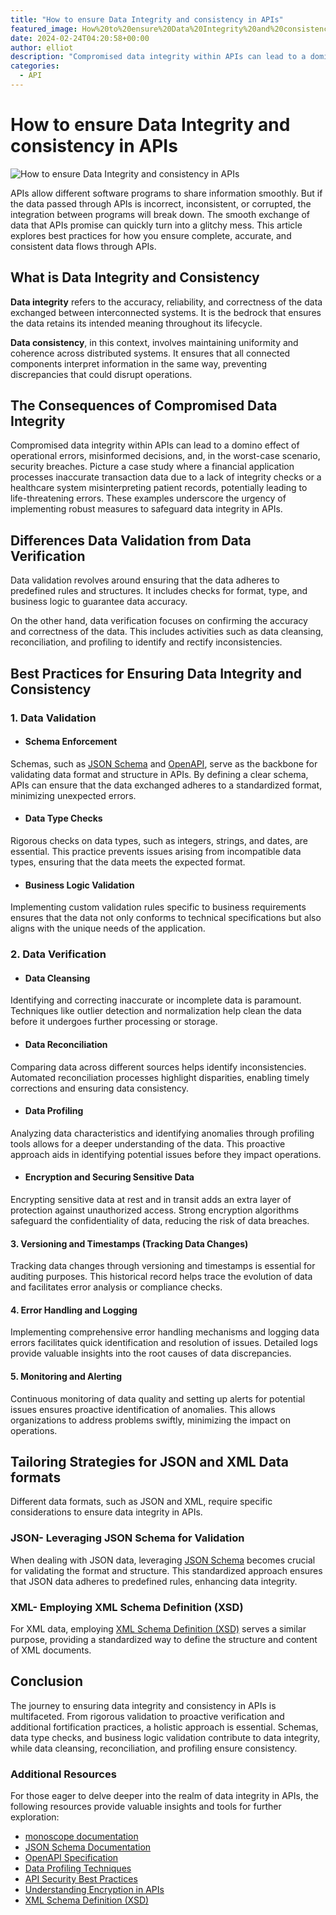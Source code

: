 ```yaml
---
title: "How to ensure Data Integrity and consistency in APIs"
featured_image: How%20to%20ensure%20Data%20Integrity%20and%20consistency%20in%20APIs.png
date: 2024-02-24T04:20:58+00:00
author: elliot
description: "Compromised data integrity within APIs can lead to a domino effect of operational errors, misinformed decisions, and, in the worst-case scenario, security breaches"
categories:
  - API
---
```


# How to ensure Data Integrity and consistency in APIs

![How to ensure Data Integrity and consistency in APIs](./How%20to%20ensure%20Data%20Integrity%20and%20consistency%20in%20APIs.png)

APIs allow different software programs to share information smoothly. But if the data passed through APIs is incorrect, inconsistent, or corrupted, the integration between programs will break down. The smooth exchange of data that APIs promise can quickly turn into a glitchy mess. This article explores best practices for how you ensure complete, accurate, and consistent data flows through APIs.

## What is Data Integrity and Consistency

**Data integrity** refers to the accuracy, reliability, and correctness of the data exchanged between interconnected systems. It is the bedrock that ensures the data retains its intended meaning throughout its lifecycle.

**Data consistency**, in this context, involves maintaining uniformity and coherence across distributed systems. It ensures that all connected components interpret information in the same way, preventing discrepancies that could disrupt operations.


## The Consequences of Compromised Data Integrity

Compromised data integrity within APIs can lead to a domino effect of operational errors, misinformed decisions, and, in the worst-case scenario, security breaches. Picture a case study where a financial application processes inaccurate transaction data due to a lack of integrity checks or a healthcare system misinterpreting patient records, potentially leading to life-threatening errors. These examples underscore the urgency of implementing robust measures to safeguard data integrity in APIs.

## Differences Data Validation from Data Verification

Data validation revolves around ensuring that the data adheres to predefined rules and structures. It includes checks for format, type, and business logic to guarantee data accuracy.

On the other hand, data verification focuses on confirming the accuracy and correctness of the data. This includes activities such as data cleansing, reconciliation, and profiling to identify and rectify inconsistencies.

## Best Practices for Ensuring Data Integrity and Consistency

### 1. Data Validation 

* #### Schema Enforcement 

Schemas, such as [JSON Schema](https://json-schema.org/documentation.html) and [OpenAPI](https://www.openapis.org/), serve as the backbone for validating data format and structure in APIs. By defining a clear schema, APIs can ensure that the data exchanged adheres to a standardized format, minimizing unexpected errors.

* #### Data Type Checks

Rigorous checks on data types, such as integers, strings, and dates, are essential. This practice prevents issues arising from incompatible data types, ensuring that the data meets the expected format.

* #### Business Logic Validation 

Implementing custom validation rules specific to business requirements ensures that the data not only conforms to technical specifications but also aligns with the unique needs of the application.

### 2. Data Verification 

* #### Data Cleansing

Identifying and correcting inaccurate or incomplete data is paramount. Techniques like outlier detection and normalization help clean the data before it undergoes further processing or storage.

*  #### Data Reconciliation 

Comparing data across different sources helps identify inconsistencies. Automated reconciliation processes highlight disparities, enabling timely corrections and ensuring data consistency.

* #### Data Profiling 

Analyzing data characteristics and identifying anomalies through profiling tools allows for a deeper understanding of the data. This proactive approach aids in identifying potential issues before they impact operations.

* #### Encryption and Securing Sensitive Data

Encrypting sensitive data at rest and in transit adds an extra layer of protection against unauthorized access. Strong encryption algorithms safeguard the confidentiality of data, reducing the risk of data breaches.

#### 3. Versioning and Timestamps (Tracking Data Changes)

Tracking data changes through versioning and timestamps is essential for auditing purposes. This historical record helps trace the evolution of data and facilitates error analysis or compliance checks.

#### 4. Error Handling and Logging

Implementing comprehensive error handling mechanisms and logging data errors facilitates quick identification and resolution of issues. Detailed logs provide valuable insights into the root causes of data discrepancies.

#### 5. Monitoring and Alerting

Continuous monitoring of data quality and setting up alerts for potential issues ensures proactive identification of anomalies. This allows organizations to address problems swiftly, minimizing the impact on operations.

## Tailoring Strategies for JSON and XML Data formats

Different data formats, such as JSON and XML, require specific considerations to ensure data integrity in APIs.

### JSON- Leveraging JSON Schema for Validation

When dealing with JSON data, leveraging [JSON Schema](https://json-schema.org/documentation.html) becomes crucial for validating the format and structure. This standardized approach ensures that JSON data adheres to predefined rules, enhancing data integrity.

### XML- Employing XML Schema Definition (XSD)

For XML data, employing [XML Schema Definition (XSD)](https://www.w3.org/XML/Schema) serves a similar purpose, providing a standardized way to define the structure and content of XML documents.

## Conclusion

The journey to ensuring data integrity and consistency in APIs is multifaceted. From rigorous validation to proactive verification and additional fortification practices, a holistic approach is essential. Schemas, data type checks, and business logic validation contribute to data integrity, while data cleansing, reconciliation, and profiling ensure consistency.

### Additional Resources

For those eager to delve deeper into the realm of data integrity in APIs, the following resources provide valuable insights and tools for further exploration:

- [monoscope documentation](https://monoscope.tech/docs/glossary/)
- [JSON Schema Documentation](https://json-schema.org/documentation.html)
- [OpenAPI Specification](https://www.openapis.org/)
- [Data Profiling Techniques](https://towardsdatascience.com/data-profiling-techniques-4c6748f7026)
- [API Security Best Practices](https://owasp.org/www-project-api-security/)
- [Understanding Encryption in APIs](https://restfulapi.net/security-essentials/tls/)
- [XML Schema Definition (XSD)](https://www.w3.org/XML/Schema)
